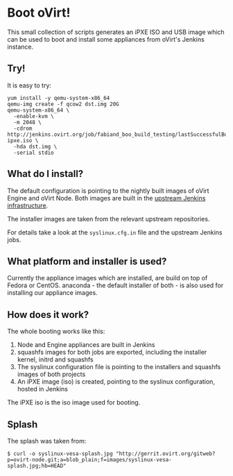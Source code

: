 
Boot oVirt!
===========

This small collection of scripts generates an iPXE ISO and USB image which
can be used to boot and install some appliances from oVirt's Jenkins
instance.


Try!
----

It is easy to try:

    yum install -y qemu-system-x86_64
    qemu-img create -f qcow2 dst.img 20G
    qemu-system-x86_64 \
      -enable-kvm \
      -m 2048 \
      -cdrom http://jenkins.ovirt.org/job/fabiand_boo_build_testing/lastSuccessfulBuild/artifact/src/bin/ovirt-ipxe.iso \
      -hda dst.img \
      -serial stdio


What do I install?
------------------

The default configuration is pointing to the nightly built images of oVirt
Engine and oVirt Node.
Both images are built in the [upstream Jenkins infrastructure](http://jenkins.ovirt.org).

The installer images are taken from the relevant upstream repositories.

For details take a look at the `syslinux.cfg.in` file and the upstream
Jenkins jobs.


What platform and installer is used?
------------------------------------

Currently the appliance images which are installed, are build on top of
Fedora or CentOS.
anaconda - the default installer of both - is also used for installing
our appliance images.


How does it work?
-----------------

The whole booting works like this:

1. Node and Engine appliances are built in Jenkins
2. squashfs images for both jobs are exported, including the installer
   kernel, initrd and squashfs
3. The syslinux configuration file is pointing to the installers and
   squashfs images of both projects
4. An iPXE image (iso) is created, pointing to the syslinux configuration,
   hosted in Jenkins

The iPXE iso is the iso image used for booting.


Splash
------

The splash was taken from:

    $ curl -o syslinux-vesa-splash.jpg "http://gerrit.ovirt.org/gitweb?p=ovirt-node.git;a=blob_plain;f=images/syslinux-vesa-splash.jpg;hb=HEAD"


